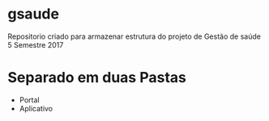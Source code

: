 # gsaude
Repositorio criado para armazenar estrutura do projeto de Gestão de saúde 5 Semestre 2017

# Separado em duas Pastas 
- Portal 
- Aplicativo